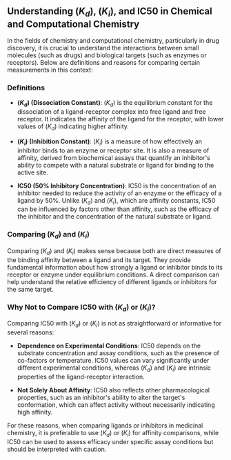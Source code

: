 ## Understanding \($K_d$\), \($K_i$\), and IC50 in Chemical and Computational Chemistry

In the fields of chemistry and computational chemistry, particularly in drug discovery, it is crucial to understand the interactions between small molecules (such as drugs) and biological targets (such as enzymes or receptors). Below are definitions and reasons for comparing certain measurements in this context:

### Definitions

- **\($K_d$\) (Dissociation Constant)**: \($K_d$\) is the equilibrium constant for the dissociation of a ligand-receptor complex into free ligand and free receptor. It indicates the affinity of the ligand for the receptor, with lower values of \($K_d$\) indicating higher affinity.

- **\($K_i$\) (Inhibition Constant)**: \($K_i$\) is a measure of how effectively an inhibitor binds to an enzyme or receptor site. It is also a measure of affinity, derived from biochemical assays that quantify an inhibitor's ability to compete with a natural substrate or ligand for binding to the active site.

- **IC50 (50% Inhibitory Concentration)**: IC50 is the concentration of an inhibitor needed to reduce the activity of an enzyme or the efficacy of a ligand by 50%. Unlike \($K_d$\) and \($K_i$\), which are affinity constants, IC50 can be influenced by factors other than affinity, such as the efficacy of the inhibitor and the concentration of the natural substrate or ligand.

### Comparing \($K_d$\) and \($K_i$\)

Comparing \($K_d$\) and \($K_i$\) makes sense because both are direct measures of the binding affinity between a ligand and its target. They provide fundamental information about how strongly a ligand or inhibitor binds to its receptor or enzyme under equilibrium conditions. A direct comparison can help understand the relative efficiency of different ligands or inhibitors for the same target.

### Why Not to Compare IC50 with \($K_d$\) or \($K_i$\)?

Comparing IC50 with \($K_d$\) or \($K_i$\) is not as straightforward or informative for several reasons:

- **Dependence on Experimental Conditions**: IC50 depends on the substrate concentration and assay conditions, such as the presence of co-factors or temperature. IC50 values can vary significantly under different experimental conditions, whereas \($K_d$\) and \($K_i$\) are intrinsic properties of the ligand-receptor interaction.

- **Not Solely About Affinity**: IC50 also reflects other pharmacological properties, such as an inhibitor's ability to alter the target's conformation, which can affect activity without necessarily indicating high affinity.

For these reasons, when comparing ligands or inhibitors in medicinal chemistry, it is preferable to use \($K_d$\) or \($K_i$\) for affinity comparisons, while IC50 can be used to assess efficacy under specific assay conditions but should be interpreted with caution.
